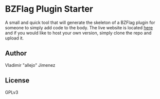 BZFlag Plugin Starter
===================

A small and quick tool that will generate the skeleton of a BZFlag plugin for someone to simply add code to the body. The live website is located [here](http://allejo.me/misc/bzflag-plugin-starter/) and if you would like to host your own version, simply clone the repo and upload it.

## Author

Vladimir "allejo" Jimenez

## License
GPLv3

